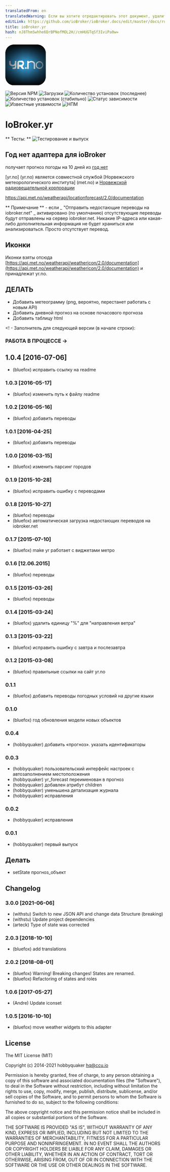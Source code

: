```yaml
---
translatedFrom: en
translatedWarning: Если вы хотите отредактировать этот документ, удалите поле «translationFrom», в противном случае этот документ будет снова автоматически переведен
editLink: https://github.com/ioBroker/ioBroker.docs/edit/master/docs/ru/adapterref/iobroker.yr/README.md
title: ioBroker.yr
hash: nJ8ThmSwhhe6DrBPNofMOL2H//cmHUGTqSf3IviPa0w=
---
```

![Логотип](../../../en/adapterref/iobroker.yr/admin/yr.png)

![Версия NPM](http://img.shields.io/npm/v/iobroker.yr.svg)
![Загрузки](https://img.shields.io/npm/dm/iobroker.yr.svg)
![Количество установок (последнее)](http://iobroker.live/badges/yr-installed.svg)
![Количество установок (стабильно)](http://iobroker.live/badges/yr-stable.svg)
![Статус зависимости](https://img.shields.io/david/ioBroker/iobroker.yr.svg)
![Известные уязвимости](https://snyk.io/test/github/ioBroker/ioBroker.yr/badge.svg)
![НПМ](https://nodei.co/npm/iobroker.yr.png?downloads=true)

# IoBroker.yr
** Тесты: ** ![Тестирование и выпуск](https://github.com/ioBroker/ioBroker.met/workflows/Test%20and%20Release/badge.svg)

## Год нет адаптера для ioBroker
получает прогноз погоды на 10 дней из [год нет](yr.no)

[yr.no] (yr.no) является совместной службой [Норвежского метеорологического института] (met.no) и [Норвежской радиовещательной корпорации](nrk.no)

https://api.met.no/weatherapi/locationforecast/2.0/documentation

** Примечание ** - если _ "Отправить недостающие переводы на iobroker.net" _ активировано (по умолчанию) отсутствующие переводы будут отправлены на сервер iobroker.net. Никакие IP-адреса или какая-либо дополнительная информация не будет храниться или анализироваться. Просто отсутствует перевод.

## Иконки
Иконки взяты отсюда [https://api.met.no/weatherapi/weathericon/2.0/documentation](https://api.met.no/weatherapi/weathericon/2.0/documentation) и принадлежат yr.no.

## ДЕЛАТЬ
* Добавить метеограмму (png, вероятно, перестанет работать с новым API)
* Добавить дневной прогноз на основе почасового прогноза
* Добавить таблицу html

<! - Заполнитель для следующей версии (в начале строки):

### __РАБОТА В ПРОЦЕССЕ__ ->
## 1.0.4 [2016-07-06]
* (bluefox) исправить ссылку на readme

### 1.0.3 [2016-05-17]
* (bluefox) изменить путь к файлу readme

### 1.0.2 [2016-05-16]
* (bluefox) добавить переводы

### 1.0.1 [2016-04-25]
* (bluefox) добавить переводы

### 1.0.0 [2016-03-15]
* (bluefox) изменить парсинг городов

### 0.1.9 [2015-10-28]
* (bluefox) исправить ошибку с переводами

### 0.1.8 [2015-10-27]
* (bluefox) переводы
* (bluefox) автоматическая загрузка недостающих переводов на iobroker.net

### 0.1.7 [2015-07-10]
* (bluefox) make yr работает с виджетами метро

### 0.1.6 [12.06.2015]
* (bluefox) переводы

### 0.1.5 [2015-03-26]
* (bluefox) переводы

### 0.1.4 [2015-03-24]
* (bluefox) удалить единицу "%" для "направления ветра"

### 0.1.3 [2015-03-22]
* (bluefox) исправить ошибку с завтра и послезавтра

### 0.1.2 [2015-03-08]
* (bluefox) правильные ссылки на сайт yr.no

### 0.1.1
* (bluefox) добавить переводы погодных условий на другие языки

### 0.1.0
* (bluefox) год обновления модели новых объектов

### 0.0.4
* (hobbyquaker) добавить «прогноз». указать идентификаторы

### 0.0.3
* (hobbyquaker) пользовательский интерфейс настроек с автозаполнением местоположения
* (hobbyquaker) yr_forecast переименован в прогноз
* (hobbyquaker) добавлен атрибут children
* (hobbyquaker) уменьшена детализация журнала
* (hobbyquaker) исправления

### 0.0.2
* (hobbyquaker) исправления

### 0.0.1
* (hobbyquaker) первый выпуск

## Делать
* setState прогноз_объект

## Changelog

### 3.0.0 [2021-06-06]
* (withstu) Switch to new JSON API and change data Structure (breaking)
* (withstu) Update project dependencies
* (arteck) Type of state was corrected  

### 2.0.3 [2018-10-10]
* (bluefox) add translations

### 2.0.2 [2018-08-01]
* (bluefox) Warning! Breaking changes! States are renamed.
* (bluefox) Refactoring of states and roles

### 1.0.6 [2017-05-27]
* (Andre) Update iconset

### 1.0.5 [2016-10-10]
* (bluefox) move weather widgets to this adapter

## License
The MIT License (MIT)

Copyright (c) 2014-2021 hobbyquaker <hq@ccu.io>

Permission is hereby granted, free of charge, to any person obtaining a copy
of this software and associated documentation files (the "Software"), to deal
in the Software without restriction, including without limitation the rights
to use, copy, modify, merge, publish, distribute, sublicense, and/or sell
copies of the Software, and to permit persons to whom the Software is
furnished to do so, subject to the following conditions:

The above copyright notice and this permission notice shall be included in all
copies or substantial portions of the Software.

THE SOFTWARE IS PROVIDED "AS IS", WITHOUT WARRANTY OF ANY KIND, EXPRESS OR
IMPLIED, INCLUDING BUT NOT LIMITED TO THE WARRANTIES OF MERCHANTABILITY,
FITNESS FOR A PARTICULAR PURPOSE AND NONINFRINGEMENT. IN NO EVENT SHALL THE
AUTHORS OR COPYRIGHT HOLDERS BE LIABLE FOR ANY CLAIM, DAMAGES OR OTHER
LIABILITY, WHETHER IN AN ACTION OF CONTRACT, TORT OR OTHERWISE, ARISING FROM,
OUT OF OR IN CONNECTION WITH THE SOFTWARE OR THE USE OR OTHER DEALINGS IN THE
SOFTWARE.